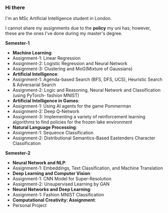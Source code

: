 ### Hi there

I'm an MSc Artificial Intelligence student in London.

I cannot share my assignments due to the **policy** my uni has; however, these are the ones I've done during my master's degree.

**Semester-1**
- **Machine Learning**: 
- Assignment-1: Linear Regression 
- Assignment-2: Logistic Regression and Neural Network 
- Assignment-3: Clustering and MoG(Mixture of Gaussians)
- **Artificial Intelligence**: 
- Assignment-1: Agenda-based Search (BFS, DFS, UCS), Heuristic Search & Adversarial Search
- Assignment-2: Logic and Reasoning, Neural Network and Classification (using PyTorch- fashion MNIST)
- **Artificial Intelligence in Games**: 
- Assignment-1: Using AI agents for the game Pommerman
- Assignment-2: Deep Q-Network 
- Assignment-3: Implementing a variety of reinforcement learning algorithms to find policies for the frozen lake environment
- **Natural Language Processing**: 
- Assignment-1: Sequence Classification 
- Assignment-2: Distributional Semantics-Based Eastenders Character Classification

**Semester-2**
- **Neural Network and NLP**: 
- Assignment-1: Embeddings, Text Classification, and Machine Translation
- **Deep Learning and Computer Vision**: 
- Assignment-1: CNN Model for Super-Resolution 
- Assignment-2: Unsupervised Learning by GAN
- **Neural Networks and Deep Learning**: 
- Assignment-1: Fashion MNIST Classification
- **Computational Creativity: Assignment**: 
- Personal Project
